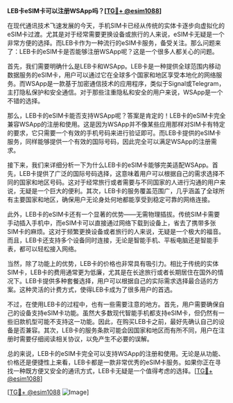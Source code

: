 **LEB卡eSIM卡可以注册WSApp吗？[[TG💪+ @esim1088](https://t.me/s/esim1088)]**

在现代通讯技术飞速发展的今天，手机SIM卡已经从传统的实体卡逐步向虚拟化的eSIM卡过渡。尤其是对于经常需要更换设备或旅行的人来说，eSIM卡无疑是一个非常方便的选择。而LEB卡作为一种流行的eSIM卡服务，备受关注。那么问题来了：LEB卡的eSIM卡是否能够注册WSApp呢？这是一个很多人都关心的问题。

首先，我们需要明确什么是LEB卡和WSApp。LEB卡是一种提供全球范围内移动数据服务的eSIM卡，用户可以通过它在全球多个国家和地区享受本地化的网络服务。而WSApp是一款基于加密通信技术的应用程序，类似于Signal或Telegram，主打隐私保护和安全通信。对于那些注重隐私和安全的用户来说，WSApp是一个不错的选择。

那么，LEB卡的eSIM卡能否支持WSApp呢？答案是肯定的！LEB卡的eSIM卡完全兼容WSApp的注册和使用。这是因为WSApp并不像某些应用那样对SIM卡有特定的要求，它只需要一个有效的手机号码来进行验证即可。而LEB卡提供的eSIM卡服务，同样能够提供一个有效的国际号码，因此完全可以满足WSApp的注册需求。

接下来，我们来详细分析一下为什么LEB卡的eSIM卡能够完美适配WSApp。首先，LEB卡提供了广泛的国际号码选择，这意味着用户可以根据自己的需求选择不同的国家和地区号码。这对于经常旅行或者需要与不同国家的人进行沟通的用户来说，无疑是一个巨大的便利。其次，LEB卡的服务覆盖范围广，几乎涵盖了全球所有主要国家和地区，确保用户无论身处何地都能享受到稳定可靠的网络连接。

此外，LEB卡的eSIM卡还有一个显著的优势——无需物理插拔。传统SIM卡需要手动插入手机中，而eSIM卡可以直接通过网络下载到设备上，省去了携带多张SIM卡的麻烦。这对于频繁更换设备或者旅行的人来说，无疑是一个极大的福音。而且，LEB卡还支持多个设备同时连接，无论是智能手机、平板电脑还是智能手表，都可以轻松接入网络。

当然，除了功能上的优势，LEB卡的价格也非常具有吸引力。相比于传统的实体SIM卡，LEB卡的费用通常更为低廉，尤其是在长途旅行或者长期居住在国外的情况下。LEB卡提供多种套餐选择，用户可以根据自己的实际需求选择最合适的方案。这种灵活的计费方式，使得LEB卡成为了很多用户的首选。

不过，在使用LEB卡的过程中，也有一些需要注意的地方。首先，用户需要确保自己的设备支持eSIM卡功能。虽然大多数现代智能手机都支持eSIM卡，但仍然有一些旧款机型可能不支持这一功能。因此，在购买LEB卡之前，最好先确认自己的设备是否兼容。其次，LEB卡的服务条款可能会因国家和地区而有所不同，用户在注册时需要仔细阅读相关协议，以免产生不必要的误解。

总的来说，LEB卡的eSIM卡完全可以支持WSApp的注册和使用。无论是从功能、价格还是便捷性上来看，LEB卡都是一款非常优秀的eSIM卡服务。如果你正在寻找一种既方便又安全的通讯方式，LEB卡无疑是一个值得考虑的选择。[[TG💪+ @esim1088](https://t.me/s/esim1088)]

[[TG💪+ @esim1088](https://t.me/s/esim1088) ![Image](https://i.postimg.cc/4NQfJmqS/Snipaste-2025-05-13-00-14-12.png)]